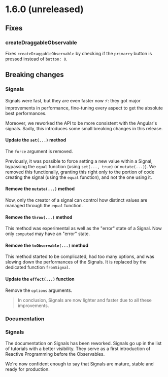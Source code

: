 # 1.6.0 (unreleased)

## Fixes

### createDraggableObservable

Fixes `createDraggableObservable` by checking if the `primarry` button is pressed instead of `button: 0`.

## Breaking changes

### Signals

Signals were fast, but they are even faster now ⚡: they got major improvements in performance, fine-tuning every aspect to get the absolute best performances.

Moreover, we reworked the API to be more consistent with the Angular's signals.
Sadly, this introduces some small breaking changes in this release.


#### Update the `set(...)` method

The `force` argument is removed.

Previously, it was possible to force setting a new value within a Signal, bypassing the `equal` function (using `set(..., true)` or `mutate(...)`).
We removed this functionally, granting this right only to the portion of code creating the signal (using the `equal` function), and not the one using it.

#### Remove the `mutate(...)` method

Now, only the creator of a signal can control how distinct values are managed through the `equal` function.

#### Remove the `throw(...)` method

This method was experimental as well as the "error" state of a Signal. Now only `computed` may have an "error" state.

#### Remove the `toObservable(...)` method

This method started to be complicated, had too many options, and was slowing down the performances of the Signals.
It is replaced by the dedicated function `fromSignal`.

#### Update the `effect(...)` function

Remove the `options` arguments.

> In conclusion, Signals are now lighter and faster due to all these improvements.

### Documentation

### Signals

The documentation on Signals has been reworked. Signals go up in the list of tutorials with a better visibility.
They serve as a first introduction of Reactive Programming before the Observables.

We're now confident enough to say that Signals are mature, stable and ready for production.
